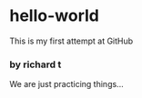 # hello-world
This is my first attempt at GitHub
### by richard t


We are just practicing things...
